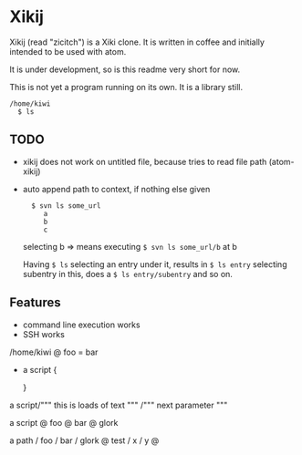 Xikij
=====

Xikij (read "zicitch") is a Xiki clone.  It is written in coffee and
initially intended to be used with atom.

It is under development, so is this readme very short for now.

This is not yet a program running on its own.  It is a library still.

```
/home/kiwi
  $ ls
```

TODO
----

- xikij does not work on untitled file, because tries to read file path (atom-xikij)
- auto append path to context, if nothing else given

  ```
    $ svn ls some_url
       a
       b
       c
  ```

  selecting b => means executing ``$ svn ls some_url/b`` at b

  Having ``$ ls`` selecting an entry under it, results in ``$ ls entry``
  selecting subentry in this, does a ``$ ls entry/subentry`` and so on.





Features
--------

- command line execution works
- SSH works


/home/kiwi
  @ foo = bar


+ a script {

  }

a script/"""
    this is
    loads of
    text
    """
    /"""
    next parameter
    """

a script
  @ foo
  @ bar
  @ glork

a path
  / foo
  / bar
  / glork
  @ test
    / x
    / y
  @
